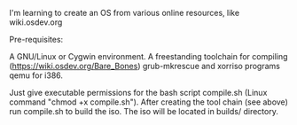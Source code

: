 I'm learning to create an OS from various online resources, like wiki.osdev.org

Pre-requisites:

A GNU/Linux or Cygwin environment.
A freestanding toolchain for compiling (https://wiki.osdev.org/Bare_Bones)
grub-mkrescue and xorriso programs
qemu for i386.

Just give executable permissions for the bash script compile.sh (Linux command "chmod +x compile.sh").
After creating the tool chain (see above) run compile.sh to build the iso.
The iso will be located in builds/ directory.
